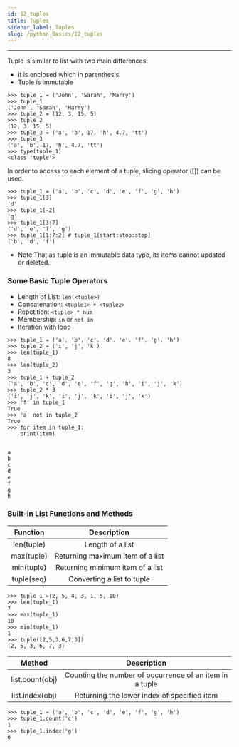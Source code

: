 ```yaml
---
id: 12_tuples
title: Tuples
sidebar_label: Tuples
slug: /python_Basics/12_tuples
---
```


---

Tuple is similar to list with two main differences:
- it is enclosed which in parenthesis
- Tuple is immutable

```
>>> tuple_1 = ('John', 'Sarah', 'Marry')
>>> tuple_1
('John', 'Sarah', 'Marry')
>>> tuple_2 = (12, 3, 15, 5)
>>> tuple_2
(12, 3, 15, 5)
>>> tuple_3 = ('a', 'b', 17, 'h', 4.7, 'tt')
>>> tuple_3
('a', 'b', 17, 'h', 4.7, 'tt')
>>> type(tuple_1)
<class 'tuple'>
```

In order to access to each element of a tuple, slicing operator ([]) can be used.

```
>>> tuple_1 = ('a', 'b', 'c', 'd', 'e', 'f', 'g', 'h')
>>> tuple_1[3]
'd'
>>> tuple_1[-2]
'g'
>>> tuple_1[3:7]
('d', 'e', 'f', 'g')
>>> tuple_1[1:7:2] # tuple_1[start:stop:step]
('b', 'd', 'f')
```

* Note That as tuple is an immutable data type, its items cannot updated or deleted.

### Some Basic Tuple Operators

- Length of List: `len(<tuple>)`
- Concatenation: `<tuple1> + <tuple2>`
- Repetition: `<tuple> * num`
- Membership: `in` or `not in`
- Iteration with loop

```
>>> tuple_1 = ('a', 'b', 'c', 'd', 'e', 'f', 'g', 'h')
>>> tuple_2 = ('i', 'j', 'k')
>>> len(tuple_1)
8
>>> len(tuple_2)
3
>>> tuple_1 + tuple_2
('a', 'b', 'c', 'd', 'e', 'f', 'g', 'h', 'i', 'j', 'k')
>>> tuple_2 * 3
('i', 'j', 'k', 'i', 'j', 'k', 'i', 'j', 'k')
>>> 'f' in tuple_1
True
>>> 'a' not in tuple_2
True
>>> for item in tuple_1:
	print(item)


a
b
c
d
e
f
g
h
```


### Built-in List Functions and Methods

| Function | Description |
|:-:|:-:|
| len(tuple) |	Length of a list |
| max(tuple) |	Returning maximum item of a list |
| min(tuple) |	Returning minimum item of a list |
| tuple(seq) |	Converting a list to tuple |

```
>>> tuple_1 =(2, 5, 4, 3, 1, 5, 10)
>>> len(tuple_1)
7
>>> max(tuple_1)
10
>>> min(tuple_1)
1
>>> tuple([2,5,3,6,7,3])
(2, 5, 3, 6, 7, 3)
```

| Method | Description |
|:-:|:-:|
| list.count(obj) |	Counting the number of occurrence of an item in a tuple |
| list.index(obj) |	Returning the lower index of specified item |

```
>>> tuple_1 = ('a', 'b', 'c', 'd', 'e', 'f', 'g', 'h')
>>> tuple_1.count('c')
1
>>> tuple_1.index('g')
6
```
